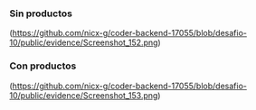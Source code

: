 ### Sin productos
(https://github.com/nicx-g/coder-backend-17055/blob/desafio-10/public/evidence/Screenshot_152.png)
### Con productos
(https://github.com/nicx-g/coder-backend-17055/blob/desafio-10/public/evidence/Screenshot_153.png)